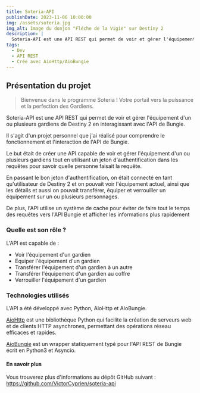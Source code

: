 ```yaml
---
title: Soteria-API
publishDate: 2023-11-06 10:00:00
img: /assets/soteria.jpg
img_alt: Image du donjon "Fléche de la Vigie" sur Destiny 2
description: |
  Soteria-API est une API REST qui permet de voir et gérer l'équipement d'un ou plusieurs gardiens de Destiny 2
tags:
  - Dev
  - API REST
  - Crée avec AioHttp/AioBungie
---
```


## Présentation du projet

> Bienvenue dans le programme Soteria ! Votre portail vers la puissance et la perfection des Gardiens.

Soteria-API est une API REST qui permet de voir et gérer l'équipement d'un ou plusieurs gardiens de Destiny 2 en interagissant avec l'API de Bungie.

Il s'agit d'un projet personnel que j'ai réalisé pour comprendre le fonctionnement et l'interaction de l'API de Bungie.

Le but était de créer une API capable de voir et gérer l'équipement d'un ou plusieurs gardiens tout en utilisant un jeton d'authentification dans les requêtes pour savoir quelle personne faisait la requête.

En passant le bon jeton d'authentification, on était connecté en tant qu'utilisateur de Destiny 2 et on pouvait voir l'équipement actuel, ainsi que les détails et aussi on pouvait transférer, équiper et verrouiller un équipement sur un ou plusieurs personnages.

De plus, l'API utilise un système de cache pour éviter de faire tout le temps des requêtes vers l'API Bungie et afficher les informations plus rapidement

### Quelle est son rôle ?

L'API est capable de :

- Voir l'équipement d'un gardien
- Equiper l'équipement d'un gardien
- Transférer l'équipement d'un gardien à un autre
- Transférer l'équipement d'un gardien au coffre
- Verrouiller l'équipement d'un gardien

### Technologies utilisés

L'API a été développé avec Python, AioHttp et AioBungie.

[AioHttp](https://docs.aiohttp.org/en/stable/) est une bibliothèque Python qui facilite la création de serveurs web et de clients HTTP asynchrones, permettant des opérations réseau efficaces et rapides.

[AioBungie](https://github.com/nxtlo/aiobungie) est un wrapper statiquement typé pour l'API REST de Bungie écrit en Python3 et Asyncio.


#### En savoir plus

Vous trouverez plus d'informations au dépôt GitHub suivant :
https://github.com/VictorCyprien/soteria-api
